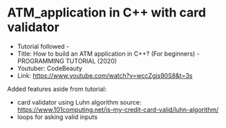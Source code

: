 # ATM_application in C++ with card validator


* Tutorial followed - 
* Title: How to build an ATM application in C++? (For beginners) - PROGRAMMING TUTORIAL (2020)
* Youtuber: CodeBeauty
* Link: https://www.youtube.com/watch?v=wccZgjs90S8&t=3s

 Added features aside from tutorial:
 
 - card validator using Luhn algorithm
   source: https://www.101computing.net/is-my-credit-card-valid/luhn-algorithm/
 - loops for asking valid inputs
